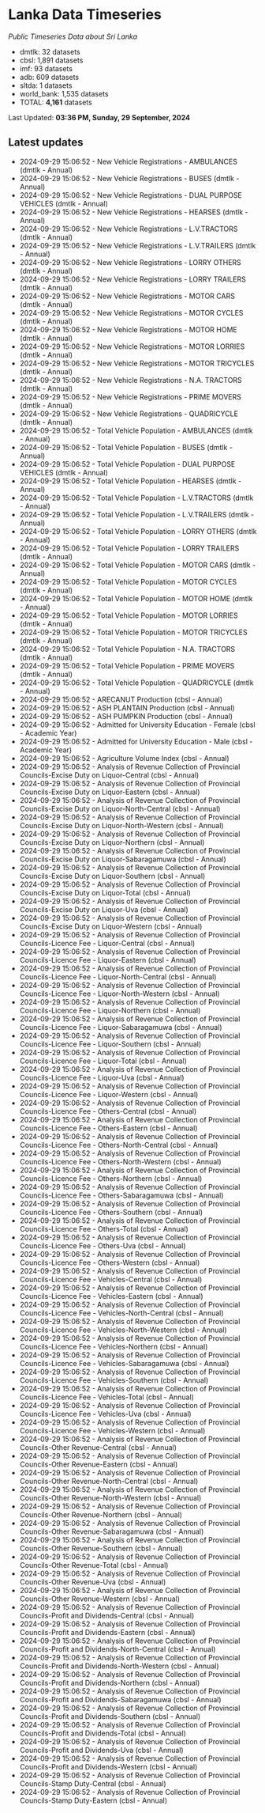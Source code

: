 # Lanka Data Timeseries
*Public Timeseries Data about Sri Lanka*

* dmtlk: 32 datasets
* cbsl: 1,891 datasets
* imf: 93 datasets
* adb: 609 datasets
* sltda: 1 datasets
* world_bank: 1,535 datasets
* TOTAL: **4,161** datasets

Last Updated: **03:36 PM, Sunday, 29 September, 2024**

## Latest updates

* 2024-09-29 15:06:52 - New Vehicle Registrations - AMBULANCES (dmtlk - Annual)
* 2024-09-29 15:06:52 - New Vehicle Registrations - BUSES (dmtlk - Annual)
* 2024-09-29 15:06:52 - New Vehicle Registrations - DUAL PURPOSE VEHICLES (dmtlk - Annual)
* 2024-09-29 15:06:52 - New Vehicle Registrations - HEARSES (dmtlk - Annual)
* 2024-09-29 15:06:52 - New Vehicle Registrations - L.V.TRACTORS (dmtlk - Annual)
* 2024-09-29 15:06:52 - New Vehicle Registrations - L.V.TRAILERS (dmtlk - Annual)
* 2024-09-29 15:06:52 - New Vehicle Registrations - LORRY OTHERS (dmtlk - Annual)
* 2024-09-29 15:06:52 - New Vehicle Registrations - LORRY TRAILERS (dmtlk - Annual)
* 2024-09-29 15:06:52 - New Vehicle Registrations - MOTOR CARS (dmtlk - Annual)
* 2024-09-29 15:06:52 - New Vehicle Registrations - MOTOR CYCLES (dmtlk - Annual)
* 2024-09-29 15:06:52 - New Vehicle Registrations - MOTOR HOME (dmtlk - Annual)
* 2024-09-29 15:06:52 - New Vehicle Registrations - MOTOR LORRIES (dmtlk - Annual)
* 2024-09-29 15:06:52 - New Vehicle Registrations - MOTOR TRICYCLES (dmtlk - Annual)
* 2024-09-29 15:06:52 - New Vehicle Registrations - N.A. TRACTORS (dmtlk - Annual)
* 2024-09-29 15:06:52 - New Vehicle Registrations - PRIME MOVERS (dmtlk - Annual)
* 2024-09-29 15:06:52 - New Vehicle Registrations - QUADRICYCLE (dmtlk - Annual)
* 2024-09-29 15:06:52 - Total Vehicle Population - AMBULANCES (dmtlk - Annual)
* 2024-09-29 15:06:52 - Total Vehicle Population - BUSES (dmtlk - Annual)
* 2024-09-29 15:06:52 - Total Vehicle Population - DUAL PURPOSE VEHICLES (dmtlk - Annual)
* 2024-09-29 15:06:52 - Total Vehicle Population - HEARSES (dmtlk - Annual)
* 2024-09-29 15:06:52 - Total Vehicle Population - L.V.TRACTORS (dmtlk - Annual)
* 2024-09-29 15:06:52 - Total Vehicle Population - L.V.TRAILERS (dmtlk - Annual)
* 2024-09-29 15:06:52 - Total Vehicle Population - LORRY OTHERS (dmtlk - Annual)
* 2024-09-29 15:06:52 - Total Vehicle Population - LORRY TRAILERS (dmtlk - Annual)
* 2024-09-29 15:06:52 - Total Vehicle Population - MOTOR CARS (dmtlk - Annual)
* 2024-09-29 15:06:52 - Total Vehicle Population - MOTOR CYCLES (dmtlk - Annual)
* 2024-09-29 15:06:52 - Total Vehicle Population - MOTOR HOME (dmtlk - Annual)
* 2024-09-29 15:06:52 - Total Vehicle Population - MOTOR LORRIES (dmtlk - Annual)
* 2024-09-29 15:06:52 - Total Vehicle Population - MOTOR TRICYCLES (dmtlk - Annual)
* 2024-09-29 15:06:52 - Total Vehicle Population - N.A. TRACTORS (dmtlk - Annual)
* 2024-09-29 15:06:52 - Total Vehicle Population - PRIME MOVERS (dmtlk - Annual)
* 2024-09-29 15:06:52 - Total Vehicle Population - QUADRICYCLE (dmtlk - Annual)
* 2024-09-29 15:06:52 - ARECANUT Production (cbsl - Annual)
* 2024-09-29 15:06:52 - ASH PLANTAIN Production (cbsl - Annual)
* 2024-09-29 15:06:52 - ASH PUMPKIN Production (cbsl - Annual)
* 2024-09-29 15:06:52 - Admitted for University Education - Female (cbsl - Academic Year)
* 2024-09-29 15:06:52 - Admitted for University Education - Male (cbsl - Academic Year)
* 2024-09-29 15:06:52 - Agriculture Volume Index (cbsl - Annual)
* 2024-09-29 15:06:52 - Analysis of Revenue Collection of Provincial Councils-Excise Duty on Liquor-Central (cbsl - Annual)
* 2024-09-29 15:06:52 - Analysis of Revenue Collection of Provincial Councils-Excise Duty on Liquor-Eastern (cbsl - Annual)
* 2024-09-29 15:06:52 - Analysis of Revenue Collection of Provincial Councils-Excise Duty on Liquor-North-Central (cbsl - Annual)
* 2024-09-29 15:06:52 - Analysis of Revenue Collection of Provincial Councils-Excise Duty on Liquor-North-Western (cbsl - Annual)
* 2024-09-29 15:06:52 - Analysis of Revenue Collection of Provincial Councils-Excise Duty on Liquor-Northern (cbsl - Annual)
* 2024-09-29 15:06:52 - Analysis of Revenue Collection of Provincial Councils-Excise Duty on Liquor-Sabaragamuwa (cbsl - Annual)
* 2024-09-29 15:06:52 - Analysis of Revenue Collection of Provincial Councils-Excise Duty on Liquor-Southern (cbsl - Annual)
* 2024-09-29 15:06:52 - Analysis of Revenue Collection of Provincial Councils-Excise Duty on Liquor-Total (cbsl - Annual)
* 2024-09-29 15:06:52 - Analysis of Revenue Collection of Provincial Councils-Excise Duty on Liquor-Uva (cbsl - Annual)
* 2024-09-29 15:06:52 - Analysis of Revenue Collection of Provincial Councils-Excise Duty on Liquor-Western (cbsl - Annual)
* 2024-09-29 15:06:52 - Analysis of Revenue Collection of Provincial Councils-Licence Fee - Liquor-Central (cbsl - Annual)
* 2024-09-29 15:06:52 - Analysis of Revenue Collection of Provincial Councils-Licence Fee - Liquor-Eastern (cbsl - Annual)
* 2024-09-29 15:06:52 - Analysis of Revenue Collection of Provincial Councils-Licence Fee - Liquor-North-Central (cbsl - Annual)
* 2024-09-29 15:06:52 - Analysis of Revenue Collection of Provincial Councils-Licence Fee - Liquor-North-Western (cbsl - Annual)
* 2024-09-29 15:06:52 - Analysis of Revenue Collection of Provincial Councils-Licence Fee - Liquor-Northern (cbsl - Annual)
* 2024-09-29 15:06:52 - Analysis of Revenue Collection of Provincial Councils-Licence Fee - Liquor-Sabaragamuwa (cbsl - Annual)
* 2024-09-29 15:06:52 - Analysis of Revenue Collection of Provincial Councils-Licence Fee - Liquor-Southern (cbsl - Annual)
* 2024-09-29 15:06:52 - Analysis of Revenue Collection of Provincial Councils-Licence Fee - Liquor-Total (cbsl - Annual)
* 2024-09-29 15:06:52 - Analysis of Revenue Collection of Provincial Councils-Licence Fee - Liquor-Uva (cbsl - Annual)
* 2024-09-29 15:06:52 - Analysis of Revenue Collection of Provincial Councils-Licence Fee - Liquor-Western (cbsl - Annual)
* 2024-09-29 15:06:52 - Analysis of Revenue Collection of Provincial Councils-Licence Fee - Others-Central (cbsl - Annual)
* 2024-09-29 15:06:52 - Analysis of Revenue Collection of Provincial Councils-Licence Fee - Others-Eastern (cbsl - Annual)
* 2024-09-29 15:06:52 - Analysis of Revenue Collection of Provincial Councils-Licence Fee - Others-North-Central (cbsl - Annual)
* 2024-09-29 15:06:52 - Analysis of Revenue Collection of Provincial Councils-Licence Fee - Others-North-Western (cbsl - Annual)
* 2024-09-29 15:06:52 - Analysis of Revenue Collection of Provincial Councils-Licence Fee - Others-Northern (cbsl - Annual)
* 2024-09-29 15:06:52 - Analysis of Revenue Collection of Provincial Councils-Licence Fee - Others-Sabaragamuwa (cbsl - Annual)
* 2024-09-29 15:06:52 - Analysis of Revenue Collection of Provincial Councils-Licence Fee - Others-Southern (cbsl - Annual)
* 2024-09-29 15:06:52 - Analysis of Revenue Collection of Provincial Councils-Licence Fee - Others-Total (cbsl - Annual)
* 2024-09-29 15:06:52 - Analysis of Revenue Collection of Provincial Councils-Licence Fee - Others-Uva (cbsl - Annual)
* 2024-09-29 15:06:52 - Analysis of Revenue Collection of Provincial Councils-Licence Fee - Others-Western (cbsl - Annual)
* 2024-09-29 15:06:52 - Analysis of Revenue Collection of Provincial Councils-Licence Fee - Vehicles-Central (cbsl - Annual)
* 2024-09-29 15:06:52 - Analysis of Revenue Collection of Provincial Councils-Licence Fee - Vehicles-Eastern (cbsl - Annual)
* 2024-09-29 15:06:52 - Analysis of Revenue Collection of Provincial Councils-Licence Fee - Vehicles-North-Central (cbsl - Annual)
* 2024-09-29 15:06:52 - Analysis of Revenue Collection of Provincial Councils-Licence Fee - Vehicles-North-Western (cbsl - Annual)
* 2024-09-29 15:06:52 - Analysis of Revenue Collection of Provincial Councils-Licence Fee - Vehicles-Northern (cbsl - Annual)
* 2024-09-29 15:06:52 - Analysis of Revenue Collection of Provincial Councils-Licence Fee - Vehicles-Sabaragamuwa (cbsl - Annual)
* 2024-09-29 15:06:52 - Analysis of Revenue Collection of Provincial Councils-Licence Fee - Vehicles-Southern (cbsl - Annual)
* 2024-09-29 15:06:52 - Analysis of Revenue Collection of Provincial Councils-Licence Fee - Vehicles-Total (cbsl - Annual)
* 2024-09-29 15:06:52 - Analysis of Revenue Collection of Provincial Councils-Licence Fee - Vehicles-Uva (cbsl - Annual)
* 2024-09-29 15:06:52 - Analysis of Revenue Collection of Provincial Councils-Licence Fee - Vehicles-Western (cbsl - Annual)
* 2024-09-29 15:06:52 - Analysis of Revenue Collection of Provincial Councils-Other Revenue-Central (cbsl - Annual)
* 2024-09-29 15:06:52 - Analysis of Revenue Collection of Provincial Councils-Other Revenue-Eastern (cbsl - Annual)
* 2024-09-29 15:06:52 - Analysis of Revenue Collection of Provincial Councils-Other Revenue-North-Central (cbsl - Annual)
* 2024-09-29 15:06:52 - Analysis of Revenue Collection of Provincial Councils-Other Revenue-North-Western (cbsl - Annual)
* 2024-09-29 15:06:52 - Analysis of Revenue Collection of Provincial Councils-Other Revenue-Northern (cbsl - Annual)
* 2024-09-29 15:06:52 - Analysis of Revenue Collection of Provincial Councils-Other Revenue-Sabaragamuwa (cbsl - Annual)
* 2024-09-29 15:06:52 - Analysis of Revenue Collection of Provincial Councils-Other Revenue-Southern (cbsl - Annual)
* 2024-09-29 15:06:52 - Analysis of Revenue Collection of Provincial Councils-Other Revenue-Total (cbsl - Annual)
* 2024-09-29 15:06:52 - Analysis of Revenue Collection of Provincial Councils-Other Revenue-Uva (cbsl - Annual)
* 2024-09-29 15:06:52 - Analysis of Revenue Collection of Provincial Councils-Other Revenue-Western (cbsl - Annual)
* 2024-09-29 15:06:52 - Analysis of Revenue Collection of Provincial Councils-Profit and Dividends-Central (cbsl - Annual)
* 2024-09-29 15:06:52 - Analysis of Revenue Collection of Provincial Councils-Profit and Dividends-Eastern (cbsl - Annual)
* 2024-09-29 15:06:52 - Analysis of Revenue Collection of Provincial Councils-Profit and Dividends-North-Central (cbsl - Annual)
* 2024-09-29 15:06:52 - Analysis of Revenue Collection of Provincial Councils-Profit and Dividends-North-Western (cbsl - Annual)
* 2024-09-29 15:06:52 - Analysis of Revenue Collection of Provincial Councils-Profit and Dividends-Northern (cbsl - Annual)
* 2024-09-29 15:06:52 - Analysis of Revenue Collection of Provincial Councils-Profit and Dividends-Sabaragamuwa (cbsl - Annual)
* 2024-09-29 15:06:52 - Analysis of Revenue Collection of Provincial Councils-Profit and Dividends-Southern (cbsl - Annual)
* 2024-09-29 15:06:52 - Analysis of Revenue Collection of Provincial Councils-Profit and Dividends-Total (cbsl - Annual)
* 2024-09-29 15:06:52 - Analysis of Revenue Collection of Provincial Councils-Profit and Dividends-Uva (cbsl - Annual)
* 2024-09-29 15:06:52 - Analysis of Revenue Collection of Provincial Councils-Profit and Dividends-Western (cbsl - Annual)
* 2024-09-29 15:06:52 - Analysis of Revenue Collection of Provincial Councils-Stamp Duty-Central (cbsl - Annual)
* 2024-09-29 15:06:52 - Analysis of Revenue Collection of Provincial Councils-Stamp Duty-Eastern (cbsl - Annual)